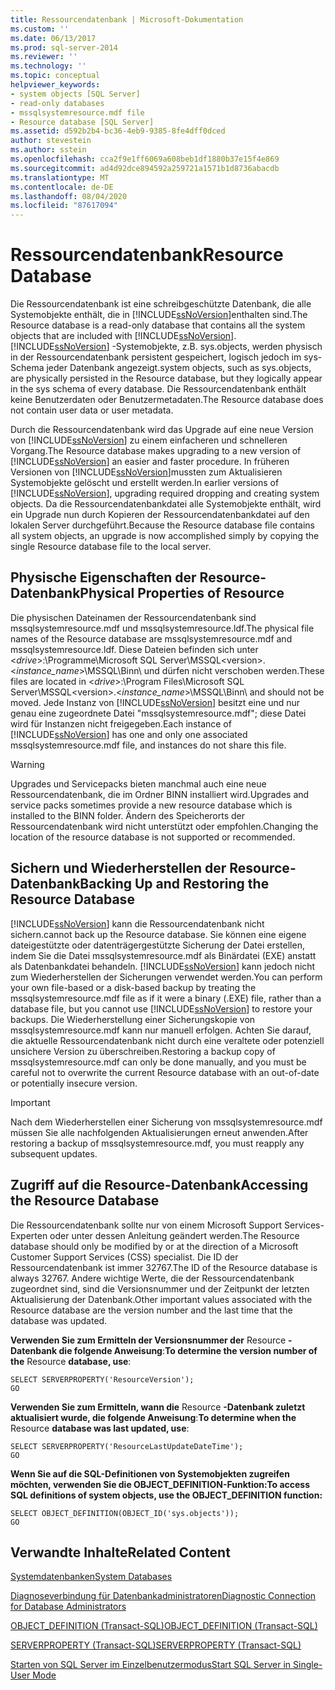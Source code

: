 ```yaml
---
title: Ressourcendatenbank | Microsoft-Dokumentation
ms.custom: ''
ms.date: 06/13/2017
ms.prod: sql-server-2014
ms.reviewer: ''
ms.technology: ''
ms.topic: conceptual
helpviewer_keywords:
- system objects [SQL Server]
- read-only databases
- mssqlsystemresource.mdf file
- Resource database [SQL Server]
ms.assetid: d592b2b4-bc36-4eb9-9385-8fe4dff0dced
author: stevestein
ms.author: sstein
ms.openlocfilehash: cca2f9e1ff6069a608beb1df1880b37e15f4e869
ms.sourcegitcommit: ad4d92dce894592a259721a1571b1d8736abacdb
ms.translationtype: MT
ms.contentlocale: de-DE
ms.lasthandoff: 08/04/2020
ms.locfileid: "87617094"
---
```

# <a name="resource-database"></a><span data-ttu-id="37bdc-102">Ressourcendatenbank</span><span class="sxs-lookup"><span data-stu-id="37bdc-102">Resource Database</span></span>
  <span data-ttu-id="37bdc-103">Die Ressourcendatenbank ist eine schreibgeschützte Datenbank, die alle Systemobjekte enthält, die in [!INCLUDE[ssNoVersion](../../includes/ssnoversion-md.md)]enthalten sind.</span><span class="sxs-lookup"><span data-stu-id="37bdc-103">The Resource database is a read-only database that contains all the system objects that are included with [!INCLUDE[ssNoVersion](../../includes/ssnoversion-md.md)].</span></span> [!INCLUDE[ssNoVersion](../../includes/ssnoversion-md.md)] <span data-ttu-id="37bdc-104">-Systemobjekte, z.B. sys.objects, werden physisch in der Ressourcendatenbank persistent gespeichert, logisch jedoch im sys-Schema jeder Datenbank angezeigt.</span><span class="sxs-lookup"><span data-stu-id="37bdc-104">system objects, such as sys.objects, are physically persisted in the Resource database, but they logically appear in the sys schema of every database.</span></span> <span data-ttu-id="37bdc-105">Die Ressourcendatenbank enthält keine Benutzerdaten oder Benutzermetadaten.</span><span class="sxs-lookup"><span data-stu-id="37bdc-105">The Resource database does not contain user data or user metadata.</span></span>  
  
 <span data-ttu-id="37bdc-106">Durch die Ressourcendatenbank wird das Upgrade auf eine neue Version von [!INCLUDE[ssNoVersion](../../includes/ssnoversion-md.md)] zu einem einfacheren und schnelleren Vorgang.</span><span class="sxs-lookup"><span data-stu-id="37bdc-106">The Resource database makes upgrading to a new version of [!INCLUDE[ssNoVersion](../../includes/ssnoversion-md.md)] an easier and faster procedure.</span></span> <span data-ttu-id="37bdc-107">In früheren Versionen von [!INCLUDE[ssNoVersion](../../includes/ssnoversion-md.md)]mussten zum Aktualisieren Systemobjekte gelöscht und erstellt werden.</span><span class="sxs-lookup"><span data-stu-id="37bdc-107">In earlier versions of [!INCLUDE[ssNoVersion](../../includes/ssnoversion-md.md)], upgrading required dropping and creating system objects.</span></span> <span data-ttu-id="37bdc-108">Da die Ressourcendatenbankdatei alle Systemobjekte enthält, wird ein Upgrade nun durch Kopieren der Ressourcendatenbankdatei auf den lokalen Server durchgeführt.</span><span class="sxs-lookup"><span data-stu-id="37bdc-108">Because the Resource database file contains all system objects, an upgrade is now accomplished simply by copying the single Resource database file to the local server.</span></span>  
  
## <a name="physical-properties-of-resource"></a><span data-ttu-id="37bdc-109">Physische Eigenschaften der Resource-Datenbank</span><span class="sxs-lookup"><span data-stu-id="37bdc-109">Physical Properties of Resource</span></span>  
 <span data-ttu-id="37bdc-110">Die physischen Dateinamen der Ressourcendatenbank sind mssqlsystemresource.mdf und mssqlsystemresource.ldf.</span><span class="sxs-lookup"><span data-stu-id="37bdc-110">The physical file names of the Resource database are mssqlsystemresource.mdf and mssqlsystemresource.ldf.</span></span> <span data-ttu-id="37bdc-111">Diese Dateien befinden sich unter \<*drive*>:\Programme\Microsoft SQL Server\MSSQL\<version>.\<*instance_name*>\MSSQL\Binn\ und dürfen nicht verschoben werden.</span><span class="sxs-lookup"><span data-stu-id="37bdc-111">These files are located in \<*drive*>:\Program Files\Microsoft SQL Server\MSSQL\<version>.\<*instance_name*>\MSSQL\Binn\ and should not be moved.</span></span> <span data-ttu-id="37bdc-112">Jede Instanz von [!INCLUDE[ssNoVersion](../../includes/ssnoversion-md.md)] besitzt eine und nur genau eine zugeordnete Datei "mssqlsystemresource.mdf"; diese Datei wird für Instanzen nicht freigegeben.</span><span class="sxs-lookup"><span data-stu-id="37bdc-112">Each instance of [!INCLUDE[ssNoVersion](../../includes/ssnoversion-md.md)] has one and only one associated mssqlsystemresource.mdf file, and instances do not share this file.</span></span>  
  
> [!WARNING]  
>  <span data-ttu-id="37bdc-113">Upgrades und Servicepacks bieten manchmal auch eine neue Ressourcendatenbank, die im Ordner BINN installiert wird.</span><span class="sxs-lookup"><span data-stu-id="37bdc-113">Upgrades and service packs sometimes provide a new resource database which is installed to the BINN folder.</span></span> <span data-ttu-id="37bdc-114">Ändern des Speicherorts der Ressourcendatenbank wird nicht unterstützt oder empfohlen.</span><span class="sxs-lookup"><span data-stu-id="37bdc-114">Changing the location of the resource database is not supported or recommended.</span></span>  
  
## <a name="backing-up-and-restoring-the-resource-database"></a><span data-ttu-id="37bdc-115">Sichern und Wiederherstellen der Resource-Datenbank</span><span class="sxs-lookup"><span data-stu-id="37bdc-115">Backing Up and Restoring the Resource Database</span></span>  
 [!INCLUDE[ssNoVersion](../../includes/ssnoversion-md.md)] <span data-ttu-id="37bdc-116">kann die Ressourcendatenbank nicht sichern.</span><span class="sxs-lookup"><span data-stu-id="37bdc-116">cannot back up the Resource database.</span></span> <span data-ttu-id="37bdc-117">Sie können eine eigene dateigestützte oder datenträgergestützte Sicherung der Datei erstellen, indem Sie die Datei mssqlsystemresource.mdf als Binärdatei (EXE) anstatt als Datenbankdatei behandeln. [!INCLUDE[ssNoVersion](../../includes/ssnoversion-md.md)] kann jedoch nicht zum Wiederherstellen der Sicherungen verwendet werden.</span><span class="sxs-lookup"><span data-stu-id="37bdc-117">You can perform your own file-based or a disk-based backup by treating the mssqlsystemresource.mdf file as if it were a binary (.EXE) file, rather than a database file, but you cannot use [!INCLUDE[ssNoVersion](../../includes/ssnoversion-md.md)] to restore your backups.</span></span> <span data-ttu-id="37bdc-118">Die Wiederherstellung einer Sicherungskopie von mssqlsystemresource.mdf kann nur manuell erfolgen. Achten Sie darauf, die aktuelle Ressourcendatenbank nicht durch eine veraltete oder potenziell unsichere Version zu überschreiben.</span><span class="sxs-lookup"><span data-stu-id="37bdc-118">Restoring a backup copy of mssqlsystemresource.mdf can only be done manually, and you must be careful not to overwrite the current Resource database with an out-of-date or potentially insecure version.</span></span>  
  
> [!IMPORTANT]  
>  <span data-ttu-id="37bdc-119">Nach dem Wiederherstellen einer Sicherung von mssqlsystemresource.mdf müssen Sie alle nachfolgenden Aktualisierungen erneut anwenden.</span><span class="sxs-lookup"><span data-stu-id="37bdc-119">After restoring a backup of mssqlsystemresource.mdf, you must reapply any subsequent updates.</span></span>  
  
## <a name="accessing-the-resource-database"></a><span data-ttu-id="37bdc-120">Zugriff auf die Resource-Datenbank</span><span class="sxs-lookup"><span data-stu-id="37bdc-120">Accessing the Resource Database</span></span>  
 <span data-ttu-id="37bdc-121">Die Ressourcendatenbank sollte nur von einem Microsoft Support Services-Experten oder unter dessen Anleitung geändert werden.</span><span class="sxs-lookup"><span data-stu-id="37bdc-121">The Resource database should only be modified by or at the direction of a Microsoft Customer Support Services (CSS) specialist.</span></span> <span data-ttu-id="37bdc-122">Die ID der Ressourcendatenbank ist immer 32767.</span><span class="sxs-lookup"><span data-stu-id="37bdc-122">The ID of the Resource database is always 32767.</span></span> <span data-ttu-id="37bdc-123">Andere wichtige Werte, die der Ressourcendatenbank zugeordnet sind, sind die Versionsnummer und der Zeitpunkt der letzten Aktualisierung der Datenbank.</span><span class="sxs-lookup"><span data-stu-id="37bdc-123">Other important values associated with the Resource database are the version number and the last time that the database was updated.</span></span>  
  
 <span data-ttu-id="37bdc-124">**Verwenden Sie zum Ermitteln der Versionsnummer der** Resource **-Datenbank die folgende Anweisung**:</span><span class="sxs-lookup"><span data-stu-id="37bdc-124">**To determine the version number of the** Resource **database, use**:</span></span>  
  
```  
SELECT SERVERPROPERTY('ResourceVersion');  
GO  
```  
  
 <span data-ttu-id="37bdc-125">**Verwenden Sie zum Ermitteln, wann die** Resource **-Datenbank zuletzt aktualisiert wurde, die folgende Anweisung**:</span><span class="sxs-lookup"><span data-stu-id="37bdc-125">**To determine when the** Resource **database was last updated, use**:</span></span>  
  
```  
SELECT SERVERPROPERTY('ResourceLastUpdateDateTime');  
GO  
```  
  
 <span data-ttu-id="37bdc-126">**Wenn Sie auf die SQL-Definitionen von Systemobjekten zugreifen möchten, verwenden Sie die OBJECT_DEFINITION-Funktion:**</span><span class="sxs-lookup"><span data-stu-id="37bdc-126">**To access SQL definitions of system objects, use the OBJECT_DEFINITION function:**</span></span>  
  
```  
SELECT OBJECT_DEFINITION(OBJECT_ID('sys.objects'));  
GO  
```  
  
## <a name="related-content"></a><span data-ttu-id="37bdc-127">Verwandte Inhalte</span><span class="sxs-lookup"><span data-stu-id="37bdc-127">Related Content</span></span>  
 [<span data-ttu-id="37bdc-128">Systemdatenbanken</span><span class="sxs-lookup"><span data-stu-id="37bdc-128">System Databases</span></span>](system-databases.md)  
  
 [<span data-ttu-id="37bdc-129">Diagnoseverbindung für Datenbankadministratoren</span><span class="sxs-lookup"><span data-stu-id="37bdc-129">Diagnostic Connection for Database Administrators</span></span>](../../database-engine/configure-windows/diagnostic-connection-for-database-administrators.md)  
  
 [<span data-ttu-id="37bdc-130">OBJECT_DEFINITION &#40;Transact-SQL&#41;</span><span class="sxs-lookup"><span data-stu-id="37bdc-130">OBJECT_DEFINITION &#40;Transact-SQL&#41;</span></span>](/sql/t-sql/functions/object-definition-transact-sql)  
  
 [<span data-ttu-id="37bdc-131">SERVERPROPERTY &#40;Transact-SQL&#41;</span><span class="sxs-lookup"><span data-stu-id="37bdc-131">SERVERPROPERTY &#40;Transact-SQL&#41;</span></span>](/sql/t-sql/functions/serverproperty-transact-sql)  
  
 [<span data-ttu-id="37bdc-132">Starten von SQL Server im Einzelbenutzermodus</span><span class="sxs-lookup"><span data-stu-id="37bdc-132">Start SQL Server in Single-User Mode</span></span>](../../database-engine/configure-windows/start-sql-server-in-single-user-mode.md)  
  
  
